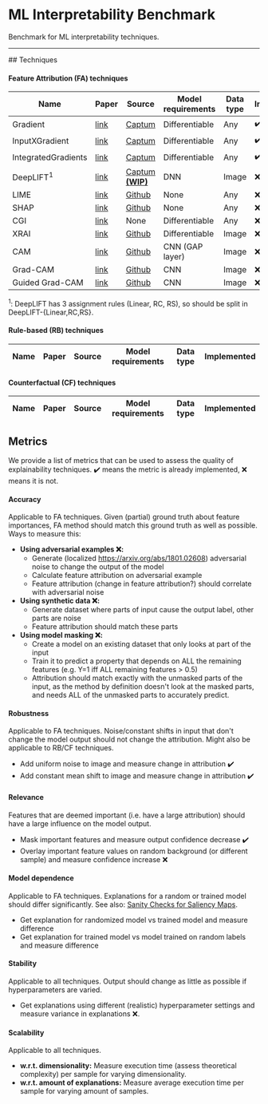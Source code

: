 # ML Interpretability Benchmark
Benchmark for ML interpretability techniques.
<hr/>
## Techniques

#### Feature Attribution (FA) techniques
| Name | Paper | Source | Model requirements | Data type | Implemented |
| ---- | ----- | ------ | ------------------ | --------- | ----------- |
| Gradient | [link](https://arxiv.org/abs/1312.6034) | [Captum](https://captum.ai/api/saliency.html) | Differentiable | Any | :heavy_check_mark: |
| InputXGradient | [link](https://arxiv.org/abs/1611.07270) | [Captum](https://captum.ai/api/input_x_gradient.html) | Differentiable | Any | :heavy_check_mark: |
| IntegratedGradients | [link](http://arxiv.org/abs/1703.01365) | [Captum](https://captum.ai/api/integrated_gradients.html) | Differentiable | Any | :heavy_check_mark: |
| DeepLIFT<sup>1</sup> | [link](https://arxiv.org/abs/1704.02685) | [Captum **(WIP)**](https://captum.ai/api/deep_lift.html) | DNN | Image | :x: |
| LIME | [link](https://www.kdd.org/kdd2016/papers/files/rfp0573-ribeiroA.pdf) | [Github](https://github.com/marcotcr/lime) | None | Any | :x: |
| SHAP | [link](https://arxiv.org/abs/1705.07874) | [Github](https://github.com/slundberg/shap) | None | Any | :x: |
| CGI | [link](https://arxiv.org/abs/1905.12152) | None | Differentiable | Any | :x: |
| XRAI | [link](https://arxiv.org/abs/1906.02825) | [Github](https://github.com/PAIR-code/saliency) | Differentiable | Image | :x: |
| CAM | [link](http://cnnlocalization.csail.mit.edu/Zhou_Learning_Deep_Features_CVPR_2016_paper.pdf) | [Github](https://github.com/zhoubolei/CAM) | CNN (GAP layer) | Image | :x: |
| Grad-CAM | [link](https://arxiv.org/abs/1610.02391) | [Github](https://github.com/ramprs/grad-cam/) | CNN | Image | :x: |
| Guided Grad-CAM | [link](https://arxiv.org/abs/1610.02391) | [Github](https://github.com/ramprs/grad-cam/) | CNN | Image | :x: |

<sup>1</sup>: DeepLIFT has 3 assignment rules (Linear, RC, RS), so should be split in DeepLIFT-{Linear,RC,RS}.

#### Rule-based (RB) techniques
| Name | Paper | Source | Model requirements | Data type | Implemented |
| ---- | ----- | ------ | ------------------ | --------- | ----------- |

#### Counterfactual (CF) techniques
| Name | Paper | Source | Model requirements | Data type | Implemented |
| ---- | ----- | ------ | ------------------ | --------- | ----------- |


## Metrics
We provide a list of metrics that can be used to assess the quality of explainability techniques.
:heavy_check_mark: means the metric is already implemented, :x: means it is not.
#### Accuracy
Applicable to FA techniques.
Given (partial) ground truth about feature importances, FA method should match this ground truth as well as possible. Ways to measure this:

- **Using adversarial examples :x::**
    - Generate (localized https://arxiv.org/abs/1801.02608) adversarial noise to change the output of the model
    - Calculate feature attribution on adversarial example
    - Feature attribution (change in feature attribution?) should correlate with adversarial noise
- **Using synthetic data :x::**
    - Generate dataset where parts of input cause the output label, other parts are noise
    - Feature attribution should match these parts
- **Using model masking :x::**
    - Create a model on an existing dataset that only looks at part of the input
    - Train it to predict a property that depends on ALL the remaining features (e.g. Y=1 iff ALL remaining features > 0.5)
    - Attribution should match exactly with the unmasked parts of the input, as the method by definition doesn't look at the masked parts, and needs ALL of the unmasked parts to accurately predict.

#### Robustness
Applicable to FA techniques. Noise/constant shifts in input that don't change the model output should not change the attribution. Might also be applicable to RB/CF techniques.

- Add uniform noise to image and measure change in attribution :heavy_check_mark:
- Add constant mean shift to image and measure change in attribution :heavy_check_mark:

#### Relevance
Features that are deemed important (i.e. have a large attribution) should have a large influence on the model output.

- Mask important features and measure output confidence decrease :heavy_check_mark:
- Overlay important feature values on random background (or different sample) and measure confidence increase :x:

#### Model dependence
Applicable to FA techniques. Explanations for a random or trained model should differ significantly. See also: [Sanity Checks for Saliency Maps](https://arxiv.org/abs/1810.03292).

- Get explanation for randomized model vs trained model and measure difference
- Get explanation for trained model vs model trained on random labels and measure difference

#### Stability
Applicable to all techniques. Output should change as little as possible if hyperparameters are varied.

- Get explanations using different (realistic) hyperparameter settings and measure variance in explanations :x:.

#### Scalability
Applicable to all techniques.

- **w.r.t. dimensionality:** Measure execution time (assess theoretical complexity) per sample for varying dimensionality.
- **w.r.t. amount of explanations:** Measure average execution time per sample for varying amount of samples.

